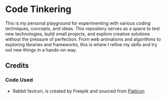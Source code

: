 # Code Tinkering

This  is my personal playground for experimenting with various coding techniques, concepts, and ideas. This repository serves as a space to test new technologies, build small projects, and explore creative solutions without the pressure of perfection. From web animations and algorithms to exploring libraries and frameworks, this is where I refine my skills and try out new things in a hands-on way.

## Credits

### Code Used

- Rabbit favicon, is created by Freepik and sourced from [Flaticon](https://www.flaticon.com/free-icons/rabbit)
